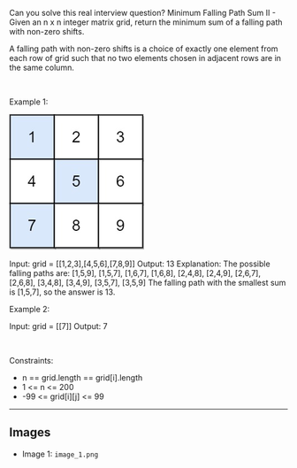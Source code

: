Can you solve this real interview question? Minimum Falling Path Sum II - Given an n x n integer matrix grid, return the minimum sum of a falling path with non-zero shifts.

A falling path with non-zero shifts is a choice of exactly one element from each row of grid such that no two elements chosen in adjacent rows are in the same column.

 

Example 1:

![Example 1](./image_1.png)


Input: grid = [[1,2,3],[4,5,6],[7,8,9]]
Output: 13
Explanation: 
The possible falling paths are:
[1,5,9], [1,5,7], [1,6,7], [1,6,8],
[2,4,8], [2,4,9], [2,6,7], [2,6,8],
[3,4,8], [3,4,9], [3,5,7], [3,5,9]
The falling path with the smallest sum is [1,5,7], so the answer is 13.


Example 2:


Input: grid = [[7]]
Output: 7


 

Constraints:

 * n == grid.length == grid[i].length
 * 1 <= n <= 200
 * -99 <= grid[i][j] <= 99

---

## Images

- Image 1: `image_1.png`
